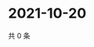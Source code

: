 # 2021-10-20

共 0 条

<!-- BEGIN WEIBO -->
<!-- 最后更新时间 Wed Oct 20 2021 17:13:41 GMT+0800 (China Standard Time) -->

<!-- END WEIBO -->
